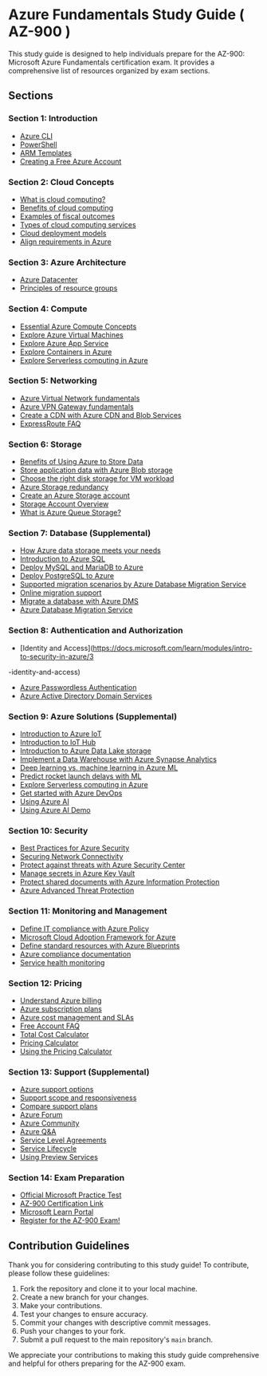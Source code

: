 # Azure Fundamentals Study Guide ( AZ-900 )

This study guide is designed to help individuals prepare for the AZ-900: Microsoft Azure Fundamentals certification exam. It provides a comprehensive list of resources organized by exam sections.

## Sections

### Section 1: Introduction
- [Azure CLI](https://docs.microsoft.com/en-us/cli/azure/install-azure-cli?view=azure-cli-latest)
- [PowerShell](https://docs.microsoft.com/en-us/powershell/azure/install-az-ps?view=azps-2.8.0&viewFallbackFrom=azps-2.6.0)
- [ARM Templates](https://azure.microsoft.com/resources/templates/)
- [Creating a Free Azure Account](https://docs.microsoft.com/learn/modules/create-an-azure-account/2-azure-accounts-and-subscriptions)

### Section 2: Cloud Concepts
- [What is cloud computing?](https://docs.microsoft.com/learn/modules/principles-cloud-computing/2-what-is-cloud-computing)
- [Benefits of cloud computing](https://azure.microsoft.com/en-us/overview/what-is-cloud-computing/#benefits)
- [Examples of fiscal outcomes](https://docs.microsoft.com/en-us/azure/cloud-adoption-framework/strategy/business-outcomes/fiscal-outcomes)
- [Types of cloud computing services](https://azure.microsoft.com/en-us/overview/types-of-cloud-computing/)
- [Cloud deployment models](https://docs.microsoft.com/learn/modules/principles-cloud-computing/4-cloud-deployment-models)
- [Align requirements in Azure](https://docs.microsoft.com/en-us/learn/modules/align-requirements-in-azure/)

### Section 3: Azure Architecture
- [Azure Datacenter](https://www.youtube.com/watch?v=D8hMu4jJAwo)
- [Principles of resource groups](https://docs.microsoft.com/learn/modules/control-and-organize-with-azure-resource-manager/2-principles-of-resource-groups)

### Section 4: Compute
- [Essential Azure Compute Concepts](https://docs.microsoft.com/learn/modules/intro-to-azure-compute/2-essential-azure-compute-concepts)
- [Explore Azure Virtual Machines](https://docs.microsoft.com/learn/modules/intro-to-azure-compute/3-virtual-machines)
- [Explore Azure App Service](https://docs.microsoft.com/learn/modules/intro-to-azure-compute/5-appservice)
- [Explore Containers in Azure](https://docs.microsoft.com/learn/modules/intro-to-azure-compute/4-containers)
- [Explore Serverless computing in Azure](https://docs.microsoft.com/learn/modules/intro-to-azure-compute/6-serverless-computing)

### Section 5: Networking
- [Azure Virtual Network fundamentals](https://docs.microsoft.com/en-us/learn/modules/azure-networking-fundamentals/azure-virtual-network-fundamentals)
- [Azure VPN Gateway fundamentals](https://docs.microsoft.com/learn/modules/azure-networking-fundamentals/azure-vpn-gateway-fundamentals)
- [Create a CDN with Azure CDN and Blob Services](https://docs.microsoft.com/learn/modules/create-cdn-static-resources-blob-storage/)
- [ExpressRoute FAQ](https://docs.microsoft.com/en-us/azure/expressroute/expressroute-faqs)

### Section 6: Storage
- [Benefits of Using Azure to Store Data](https://docs.microsoft.com/learn/modules/intro-to-data-in-azure/2-benefits-of-using-azure-to-store-data)
- [Store application data with Azure Blob storage](https://docs.microsoft.com/learn/modules/store-app-data-with-azure-blob-storage/)
- [Choose the right disk storage for VM workload](https://docs.microsoft.com/learn/modules/choose-the-right-disk-storage-for-vm-workload/)
- [Azure Storage redundancy](https://docs.microsoft.com/en-us/azure/storage/common/storage-redundancy)
- [Create an Azure Storage account](https://docs.microsoft.com/learn/modules/create-azure-storage-account/)
- [Storage Account Overview](https://learn.microsoft.com/en-us/azure/storage/common/storage-account-overview#performance-tiers)
- [What is Azure Queue Storage?](https://docs.microsoft.com/en-us/azure/storage/queues/storage-queues-introduction)

### Section 7: Database (Supplemental)
- [How Azure data storage meets your needs](https://docs.microsoft.com/learn/modules/intro-to-data-in-azure/3-how-azure-storage-meets-your-business-storage-needs)
- [Introduction to Azure SQL](https://docs.microsoft.com/learn/modules/azure-sql-intro/)
- [Deploy MySQL and MariaDB to Azure](https://docs.microsoft.com/learn/modules/deploy-mariadb-mysql-postgresql-azure/4-deploy-mysql-mariadb-azure)
- [Deploy PostgreSQL to Azure](https://docs.microsoft.com/learn/modules/deploy-mariadb-mysql-postgresql-azure/3-explain-how-deploy-postgresql-azure)
- [Supported migration scenarios by Azure Database Migration Service](https://docs.microsoft.com/en-us/azure/dms/resource-scenario-status)
- [Online migration support](https://docs.microsoft.com/en-us/azure/dms/resource-scenario-status#online-continuous-sync-migration-support)
- [Migrate a database with Azure DMS](https://docs.microsoft.com/learn/modules/migrate-sql-server-relational-data/7-exercise-migrate-database-service)
- [Azure Database Migration Service](https://datamigration.microsoft.com/)

### Section 8: Authentication and Authorization
- [Identity and Access](https://docs.microsoft.com/learn/modules/intro-to-security-in-azure/3

-identity-and-access)
- [Azure Passwordless Authentication](https://learn.microsoft.com/en-us/azure/active-directory/authentication/concept-authentication-passwordless)
- [Azure Active Directory Domain Services](https://learn.microsoft.com/en-us/azure/active-directory-domain-services/overview)

### Section 9: Azure Solutions (Supplemental)
- [Introduction to Azure IoT](https://docs.microsoft.com/learn/paths/introduction-to-azure-iot/)
- [Introduction to IoT Hub](https://docs.microsoft.com/learn/modules/introduction-to-iot-hub/)
- [Introduction to Azure Data Lake storage](https://docs.microsoft.com/learn/modules/introduction-to-azure-data-lake-storage/)
- [Implement a Data Warehouse with Azure Synapse Analytics](https://docs.microsoft.com/learn/paths/implement-sql-data-warehouse/)
- [Deep learning vs. machine learning in Azure ML](https://docs.microsoft.com/en-us/azure/machine-learning/concept-deep-learning-vs-machine-learning)
- [Predict rocket launch delays with ML](https://docs.microsoft.com/learn/paths/machine-learning-predict-launch-delay-nasa/)
- [Explore Serverless computing in Azure](https://docs.microsoft.com/en-us/learn/modules/serverless-fundamentals/)
- [Get started with Azure DevOps](https://docs.microsoft.com/learn/modules/get-started-with-devops/)
- [Using Azure AI](https://aidemos.microsoft.com/)
- [Using Azure AI Demo](https://aidemos.microsoft.com/luis/demo)

### Section 10: Security
- [Best Practices for Azure Security](https://www.microsoft.com/security/blog/2020/10/07/best-practices-for-defending-azure-virtual-machines/)
- [Securing Network Connectivity](https://docs.microsoft.com/learn/modules/intro-to-security-in-azure/5-network-security)
- [Protect against threats with Azure Security Center](https://docs.microsoft.com/en-us/learn/modules/protect-against-security-threats-azure/2-protect-threats-security-center)
- [Manage secrets in Azure Key Vault](https://docs.microsoft.com/learn/modules/configure-and-manage-azure-key-vault)
- [Protect shared documents with Azure Information Protection](https://docs.microsoft.com/learn/modules/intro-to-security-in-azure/6-azure-information-protection)
- [Azure Advanced Threat Protection](https://docs.microsoft.com/learn/modules/intro-to-security-in-azure/7-advanced-threat-protection)

### Section 11: Monitoring and Management
- [Define IT compliance with Azure Policy](https://docs.microsoft.com/learn/modules/intro-to-governance/2-azure-policy)
- [Microsoft Cloud Adoption Framework for Azure](https://docs.microsoft.com/azure/cloud-adoption-framework/)
- [Define standard resources with Azure Blueprints](https://docs.microsoft.com/learn/modules/intro-to-governance/5-azure-blueprints)
- [Azure compliance documentation](https://docs.microsoft.com/en-us/azure/compliance/)
- [Service health monitoring](https://docs.microsoft.com/learn/modules/intro-to-governance/7-monitoring)

### Section 12: Pricing
- [Understand Azure billing](https://docs.microsoft.com/learn/modules/create-an-azure-account/4-multiple-subscriptions)
- [Azure subscription plans](https://azure.microsoft.com/en-au/support/legal/offer-details/)
- [Azure cost management and SLAs](https://docs.microsoft.com/learn/paths/az-900-describe-azure-cost-management-service-level-agreements/)
- [Free Account FAQ](https://azure.microsoft.com/en-au/free/free-account-faq/)
- [Total Cost Calculator](https://azure.microsoft.com/en-au/pricing/tco/calculator/)
- [Pricing Calculator](https://azure.microsoft.com/en-au/pricing/calculator/)
- [Using the Pricing Calculator](https://azure.microsoft.com/en-au/pricing/calculator/)

### Section 13: Support (Supplemental)
- [Azure support options](https://docs.microsoft.com/learn/modules/create-an-azure-account/5-support-options)
- [Support scope and responsiveness](https://azure.microsoft.com/en-us/support/plans/response/)
- [Compare support plans](https://azure.microsoft.com/en-us/support/plans/)
- [Azure Forum](https://social.technet.microsoft.com/Forums/en-US/home?category=windowsazureplatform)
- [Azure Community](https://azure.microsoft.com/en-au/support/community/)
- [Azure Q&A](https://docs.microsoft.com/en-us/answers/products/azure?product=all)
- [Service Level Agreements](https://azure.microsoft.com/en-us/support/legal/sla/)
- [Service Lifecycle](https://azure.microsoft.com/en-au/updates/)
- [Using Preview Services](https://preview.portal.azure.com)

### Section 14: Exam Preparation
- [Official Microsoft Practice Test](https://us.mindhub.com/p/MU-AZ-900?utm_source=microsoft&utm_medium=certpage&utm_campaign=msofficialpractice)
- [AZ-900 Certification Link](https://docs.microsoft.com/learn/certifications/exams/az-900)
- [Microsoft Learn Portal](https://docs.microsoft.com/en-us/learn/)
- [Register for the AZ-900 Exam!](https://docs.microsoft.com/learn/certifications/exams/az-900)

## Contribution Guidelines

Thank you for considering contributing to this study guide! To contribute, please follow these guidelines:

1. Fork the repository and clone it to your local machine.
2. Create a new branch for your changes.
3. Make your contributions.
4. Test your changes to ensure accuracy.
5. Commit your changes with descriptive commit messages.
6. Push your changes to your fork.
7. Submit a pull request to the main repository's `main` branch.

We appreciate your contributions to making this study guide comprehensive and helpful for others preparing for the AZ-900 exam.
